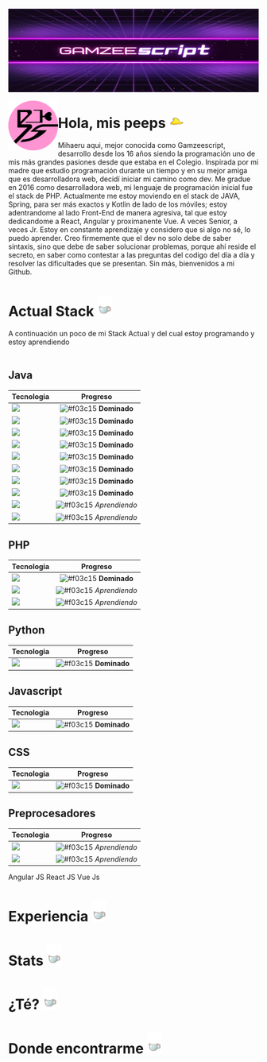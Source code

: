 
![Header](https://github.com/Gamzeescript/Gamzeescript/blob/master/src/bannef.png "Header")

<p>
  <img width="100" align='left' src="https://github.com/Gamzeescript/Gamzeescript/blob/master/src/diminuto.png"
</p>

# Hola, mis peeps <img src="https://github.com/Gamzeescript/Gamzeescript/blob/master/src/peep.gif" width="30px">
Mihaeru aqui, mejor conocida como Gamzeescript, desarrollo desde los 16 años siendo la programación uno de mis más grandes pasiones desde que estaba en el Colegio. Inspirada por mi madre que estudio programación durante un tiempo y en su mejor amiga que es desarrolladora web, decidí iniciar mi camino como dev. Me gradue en 2016 como desarrolladora web, mi lenguaje de programación inicial fue el stack de PHP. Actualmente me estoy moviendo en el stack de JAVA, Spring, para ser más exactos y Kotlin de lado de los móviles; estoy adentrandome al lado Front-End de manera agresiva, tal que estoy dedicandome a React, Angular y proximanente Vue. A veces Senior, a veces Jr. Estoy en constante aprendizaje y considero que si algo no sé, lo puedo aprender. Creo firmemente que el dev no solo debe de saber sintaxis, sino que debe de saber solucionar problemas, porque ahí reside el secreto, en saber como contestar a las preguntas del codigo del día a día y resolver las dificultades que se presentan. Sin más, bienvenidos a mi Github.

# Actual Stack <img src="https://github.com/Gamzeescript/Gamzeescript/blob/master/src/mitea.gif" width="30px">
A continuación un poco de mi Stack Actual y del cual estoy programando y estoy aprendiendo
</br></br>

## Java
| Tecnologia | Progreso |
| ------- | :-------: |
| ![](https://img.shields.io/badge/Java-Vainilla-informational?style=flat&logo=java&logoColor=negro&color=9931CC)  | ![#f03c15](https://placehold.it/15/7EFFD4/000000?text=+) **Dominado**  |
| ![](https://img.shields.io/badge/Java-JSP-informational?style=flat&logo=java&logoColor=negro&color=9931CC)  | ![#f03c15](https://placehold.it/15/7EFFD4/000000?text=+) **Dominado**  |
| ![](https://img.shields.io/badge/Java-JSF-informational?style=flat&logo=java&logoColor=negro&color=9931CC)  | ![#f03c15](https://placehold.it/15/7EFFD4/000000?text=+) **Dominado**  |
| ![](https://img.shields.io/badge/Java-PrimeFaces-informational?style=flat&logo=java&logoColor=negro&color=9931CC)  | ![#f03c15](https://placehold.it/15/7EFFD4/000000?text=+) **Dominado**  |
| ![](https://img.shields.io/badge/Java-RESTFULL-informational?style=flat&logo=java&logoColor=negro&color=9931CC)  | ![#f03c15](https://placehold.it/15/7EFFD4/000000?text=+) **Dominado**  |
| ![](https://img.shields.io/badge/Framework-Spring-informational?style=flat&logo=spring&logoColor=negro&color=9931CC)  | ![#f03c15](https://placehold.it/15/7EFFD4/000000?text=+) **Dominado**  |
| ![](https://img.shields.io/badge/Spring-Spring_Security-informational?style=flat&logo=spring&logoColor=negro&color=9931CC)  | ![#f03c15](https://placehold.it/15/7EFFD4/000000?text=+) **Dominado**  |
| ![](https://img.shields.io/badge/Spring-Spring_Cloud-informational?style=flat&logo=spring&logoColor=negro&color=9931CC)  | ![#f03c15](https://placehold.it/15/7EFFD4/000000?text=+) **Dominado**  |
| ![](https://img.shields.io/badge/Framework-Thymeleaf-informational?style=flat&logo=thymeleaf&logoColor=negro&color=9931CC)  | ![#f03c15](https://placehold.it/15/C71585/000000?text=+) *Aprendiendo*  |
| ![](https://img.shields.io/badge/Framework-Quarkus-informational?style=flat&logo=quarkus&logoColor=negro&color=9931CC)  | ![#f03c15](https://placehold.it/15/C71585/000000?text=+) *Aprendiendo*  |

## PHP
| Tecnologia | Progreso |
| ------- | :-------: |
| ![](https://img.shields.io/badge/PHP-Vainilla-informational?style=flat&logo=php&logoColor=negro&color=9931CC)  | ![#f03c15](https://placehold.it/15/7EFFD4/000000?text=+) **Dominado**  |
| ![](https://img.shields.io/badge/Framework-CodeIgniter-informational?style=flat&logo=codeigniter&logoColor=negro&color=9931CC)  | ![#f03c15](https://placehold.it/15/C71585/000000?text=+) *Aprendiendo*  |
| ![](https://img.shields.io/badge/Framework-Laravel-informational?style=flat&logo=laravel&logoColor=negro&color=9931CC)  | ![#f03c15](https://placehold.it/15/C71585/000000?text=+) *Aprendiendo*  |
 
## Python
| Tecnologia | Progreso |
| ------- | :-------: |
| ![](https://img.shields.io/badge/Python-Vainilla-informational?style=flat&logo=python&logoColor=negro&color=9931CC)  | ![#f03c15](https://placehold.it/15/7EFFD4/000000?text=+) **Dominado**  |

## Javascript
| Tecnologia | Progreso |
| ------- | :-------: |
| ![](https://img.shields.io/badge/Javascript-Vainilla-informational?style=flat&logo=javascript&logoColor=negro&color=9931CC)  | ![#f03c15](https://placehold.it/15/7EFFD4/000000?text=+) **Dominado**  |

## CSS
| Tecnologia | Progreso |
| ------- | :-------: |
| ![](https://img.shields.io/badge/CSS-Vainilla-informational?style=flat&logo=css3&logoColor=negro&color=9931CC)  | ![#f03c15](https://placehold.it/15/7EFFD4/000000?text=+) **Dominado**  |

## Preprocesadores
| Tecnologia | Progreso |
| ------- | :-------: |
| ![](https://img.shields.io/badge/Preprocesador-SASS-informational?style=flat&logo=sass&logoColor=negro&color=9931CC)  | ![#f03c15](https://placehold.it/15/C71585/000000?text=+) *Aprendiendo*  |
| ![](https://img.shields.io/badge/Preprocesador-LESS-informational?style=flat&logo=less&logoColor=negro&color=9931CC)  | ![#f03c15](https://placehold.it/15/C71585/000000?text=+) *Aprendiendo*  |

Angular JS
React JS
Vue Js



# Experiencia <img src="https://github.com/Gamzeescript/Gamzeescript/blob/master/src/mitea.gif" width="30px">
# Stats <img src="https://github.com/Gamzeescript/Gamzeescript/blob/master/src/mitea.gif" width="30px">
# ¿Té? <img src="https://github.com/Gamzeescript/Gamzeescript/blob/master/src/mitea.gif" width="30px">
# Donde encontrarme <img src="https://github.com/Gamzeescript/Gamzeescript/blob/master/src/mitea.gif" width="30px">

